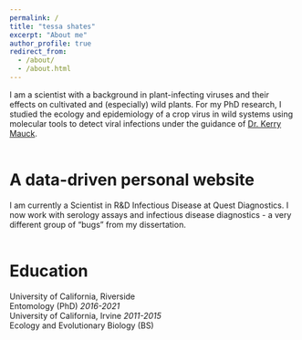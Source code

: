 ```yaml
---
permalink: /
title: "tessa shates"
excerpt: "About me"
author_profile: true
redirect_from: 
  - /about/
  - /about.html
---
```


I am a scientist with a background in plant-infecting viruses and their effects on cultivated and (especially) wild plants. For my PhD research, I studied the ecology and epidemiology of a crop virus in wild systems using molecular tools to detect viral infections under the guidance of 
<a href="https://maucklab.ucr.edu/lab-members/dr-kerry-mauck/">Dr. Kerry Mauck</a>. <br><br>

A data-driven personal website
======
I am currently a Scientist in R&D Infectious Disease at Quest Diagnostics. I now work with serology assays and infectious disease diagnostics - a very different group of “bugs” from my dissertation. <br><br>

Education
======
University of California, Riverside  <br>
Entomology (PhD) *2016-2021* <br>
University of California, Irvine *2011-2015*<br>
Ecology and Evolutionary Biology (BS)<br>

